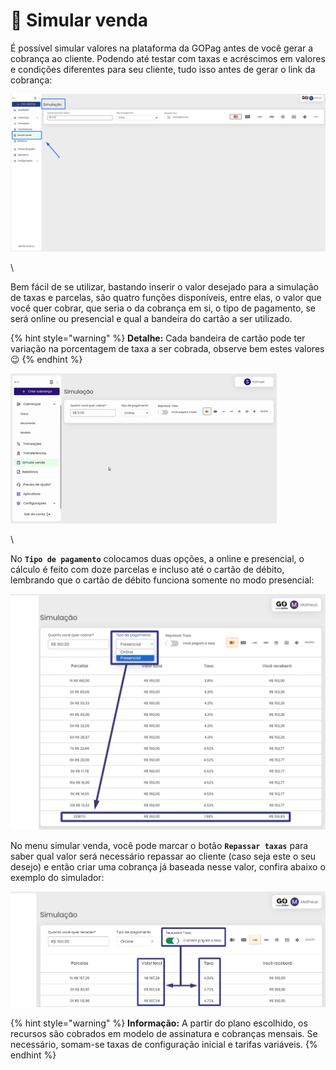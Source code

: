 # 🔢 Simular venda

É possível simular valores na plataforma da GOPag antes de você gerar a cobrança ao cliente. Podendo até testar com taxas e acréscimos em valores e condições diferentes para seu cliente, tudo isso antes de gerar o link da cobrança:

![](../assets/prints/simulador_menu.png)

\


Bem fácil de se utilizar, bastando inserir o valor desejado para a simulação de taxas e parcelas, são quatro funções disponíveis, entre elas, o valor que você quer cobrar, que seria o da cobrança em si, o tipo de pagamento, se será online ou presencial e qual a bandeira do cartão a ser utilizado.

{% hint style="warning" %}
**Detalhe:** Cada bandeira de cartão pode ter variação na porcentagem de taxa a ser cobrada, observe bem estes valores 😉
{% endhint %}

![](../assets/prints/simulador_menu_exemplo.gif)

\


No **`Tipo de pagamento`** colocamos duas opções, a online e presencial, o cálculo é feito com doze parcelas e incluso até o cartão de débito, lembrando que o cartão de débito funciona somente no modo presencial:

![](../assets/prints/simulador_menu_tipo_pagamento.png)

No menu simular venda, você pode marcar o botão **`Repassar taxas`** para saber qual valor será necessário repassar ao cliente (caso seja este o seu desejo) e então criar uma cobrança já baseada nesse valor, confira abaixo o exemplo do simulador:

![](../assets/prints/taxas_card_simulacao_venda.png)

{% hint style="warning" %}
**Informação:** A partir do plano escolhido, os recursos são cobrados em modelo de assinatura e cobranças mensais. Se necessário, somam-se taxas de configuração inicial e tarifas variáveis.
{% endhint %}
